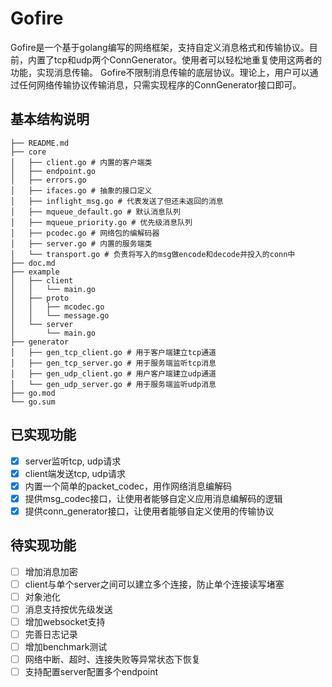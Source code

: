 # Gofire

Gofire是一个基于golang编写的网络框架，支持自定义消息格式和传输协议。目前，内置了tcp和udp两个ConnGenerator。使用者可以轻松地重复使用这两者的功能，实现消息传输。 Gofire不限制消息传输的底层协议。理论上，用户可以通过任何网络传输协议传输消息，只需实现程序的ConnGenerator接口即可。

## 基本结构说明

```
├── README.md
├── core
│   ├── client.go # 内置的客户端类
│   ├── endpoint.go
│   ├── errors.go
│   ├── ifaces.go # 抽象的接口定义
│   ├── inflight_msg.go # 代表发送了但还未返回的消息
│   ├── mqueue_default.go # 默认消息队列
│   ├── mqueue_priority.go # 优先级消息队列
│   ├── pcodec.go # 网络包的编解码器
│   ├── server.go # 内置的服务端类
│   └── transport.go # 负责将写入的msg做encode和decode并投入的conn中
├── doc.md
├── example
│   ├── client
│   │   └── main.go
│   ├── proto
│   │   ├── mcodec.go
│   │   └── message.go
│   └── server
│       └── main.go
├── generator
│   ├── gen_tcp_client.go # 用于客户端建立tcp通道
│   ├── gen_tcp_server.go # 用于服务端监听tcp消息
│   ├── gen_udp_client.go # 用户客户端建立udp通道
│   └── gen_udp_server.go # 用于服务端监听udp消息
├── go.mod
└── go.sum
```

## 已实现功能

- [x] server监听tcp, udp请求
- [x] client端发送tcp, udp请求
- [x] 内置一个简单的packet_codec，用作网络消息编解码
- [x] 提供msg_codec接口，让使用者能够自定义应用消息编解码的逻辑
- [x] 提供conn_generator接口，让使用者能够自定义使用的传输协议

## 待实现功能

- [ ] 增加消息加密
- [ ] client与单个server之间可以建立多个连接，防止单个连接读写堵塞
- [ ] 对象池化
- [ ] 消息支持按优先级发送
- [ ] 增加websocket支持
- [ ] 完善日志记录
- [ ] 增加benchmark测试
- [ ] 网络中断、超时、连接失败等异常状态下恢复
- [ ] 支持配置server配置多个endpoint
